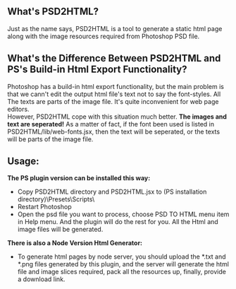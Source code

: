 ## What's PSD2HTML?

Just as the name says, PSD2HTML is a tool to generate a static html page along with the image resources required from Photoshop PSD file.   

## What's the Difference Between PSD2HTML and PS's Build-in Html Export Functionality?

Photoshop has a build-in html export functionality, but the main problem is that we cann't edit the output html file's text not to say the font-styles. All The texts are parts of the image file. It's quite inconvenient for web page editors.<br/>
	However, PSD2HTML cope with this situation much better. **The images and text are seperated!** As a matter of fact, if the font been used is listed in PSD2HTML/lib/web-fonts.jsx, then the text will be seperated, or the texts will be parts of the image file.<br/>

## Usage:
**The PS plugin version can be installed this way:<br/>**
- Copy PSD2HTML directory and PSD2HTML.jsx to (PS installation directory)\Presets\Scripts\ <br/>
- Restart Photoshop<br/>
- Open the psd file you want to process, choose PSD TO HTML menu item in Help menu. And the plugin will do the rest for you. All the Html and image files will be generated. <br/>

**There is also a Node Version Html Generator:<br/>**
- To generate html pages by node server, you should upload the *.txt and *.png files generated by this plugin, and the server will generate the html file and image slices required, pack all the resources up, finally, provide a download link.


